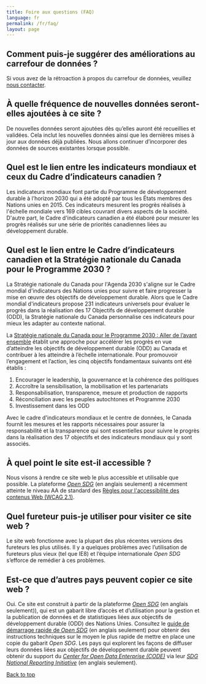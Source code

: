 ```yaml
---
title: Foire aux questions (FAQ)
language: fr
permalink: /fr/faq/
layout: page
---
```


## Comment puis-je suggérer des améliorations au carrefour de données ?

Si vous avez de la rétroaction à propos du carrefour de données, veuillez <a href="mailto:statcan.sdg-odd.statcan@statcan.gc.ca">nous contacter</a>.


## À quelle fréquence de nouvelles données seront-elles ajoutées à ce site ?

De nouvelles données seront ajoutées dès qu’elles auront été recueillies et validées. Cela inclut les nouvelles données ainsi que les dernières mises à jour aux données déjà publiées. Nous allons continuer d’incorporer des données de sources existantes lorsque possible.


## Quel est le lien entre les indicateurs mondiaux et ceux du Cadre d’indicateurs canadien ?

Les indicateurs mondiaux font partie du Programme de développement durable à l’horizon 2030 qui a été adopté par tous les États membres des Nations unies en 2015. Ces indicateurs mesurent les progrès réalisés à l'échelle mondiale vers 169 cibles couvrant divers aspects de la société. D'autre part, le Cadre d'indicateurs canadien a été élaboré pour mesurer les progrès réalisés sur une série de priorités canadiennes liées au développement durable.


## Quel est le lien entre le Cadre d’indicateurs canadien et la Stratégie nationale du Canada pour le Programme 2030 ?

La Stratégie nationale du Canada pour l'Agenda 2030 s'aligne sur le Cadre mondial d'indicateurs des Nations unies pour suivre et faire progresser la mise en œuvre des objectifs de développement durable. Alors que le Cadre mondial d'indicateurs propose 231 indicateurs universels pour évaluer le progrès dans la réalisation des 17 Objectifs de développement durable (ODD), la Stratégie nationale du Canada personnalise ces indicateurs pour mieux les adapter au contexte national.

La <a href="https://www.canada.ca/fr/emploi-developpement-social/programmes/programme-2030/aller-avant.html">Stratégie nationale du Canada pour le Programme 2030 : Aller de l’avant ensemble</a> établit une approche pour accélérer les progrès en vue d’atteindre les objectifs de développement durable (ODD) au Canada et contribuer à les atteindre à l’échelle internationale. Pour promouvoir l’engagement et l’action, les cinq objectifs fondamentaux suivants ont été établis :

1.	Encourager le leadership, la gouvernance et la cohérence des politiques
2.	Accroître la sensibilisation, la mobilisation et les partenariats
3.	Responsabilisation, transparence, mesure et production de rapports
4.	Réconciliation avec les peuples autochtones et Programme 2030
5.	Investissement dans les ODD

Avec le cadre d'indicateurs mondiaux et le centre de données, le Canada fournit les mesures et les rapports nécessaires pour assurer la responsabilité et la transparence qui sont essentielles pour suivre le progrès dans la réalisation des 17 objectifs et des indicateurs mondiaux qui y sont associés.


## À quel point le site est-il accessible ?

Nous visons à rendre ce site web le plus accessible et utilisable que possible. La plateforme <a href="https://open-sdg.org/"><em>Open SDG</em></a> (en anglais seulement) a récemment atteinte le niveau AA de standard des [Règles pour l'accessibilité des contenus Web (WCAG 2.1)](https://www.w3.org/WAI/standards-guidelines/wcag/fr).


## Quel fureteur puis-je utiliser pour visiter ce site web ?

Le site web fonctionne avec la plupart des plus récentes versions des fureteurs les plus utilisés. Il y a quelques problèmes avec l’utilisation de fureteurs plus vieux (tel que IE8) et l’équipe internationale <em>Open SDG</em> s’efforce de remédier à ces problèmes.


## Est-ce que d’autres pays peuvent copier ce site web ?

Oui. Ce site est construit à partir de la plateforme <a href="https://open-sdg.org/"><em>Open SDG</em></a> (en anglais seulement)), qui est un gabarit libre d’accès et d’utilisation pour la gestion et la publication de données et de statistiques liées aux objectifs de développement durable (ODD) des Nations Unies. Consultez le <a href="https://open-sdg.readthedocs.io/en/latest/quick-start/">guide de démarrage rapide de <em>Open SDG</em></a> (en anglais seulement) pour obtenir des instructions techniques sur le moyen le plus rapide de mettre en place une copie du gabarit <em>Open SDG</em>. Les pays qui explorent les façons de diffuser leurs données liées aux objectifs de développement durable peuvent obtenir du support du <em>[Center for Open Data Enterprise (CODE)](http://www.opendataenterprise.org/)</em> via leur <em>[SDG National Reporting Initiative](https://www.sdgreporting.org/)</em> (en anglais seulement).

[Back to top](#top)
